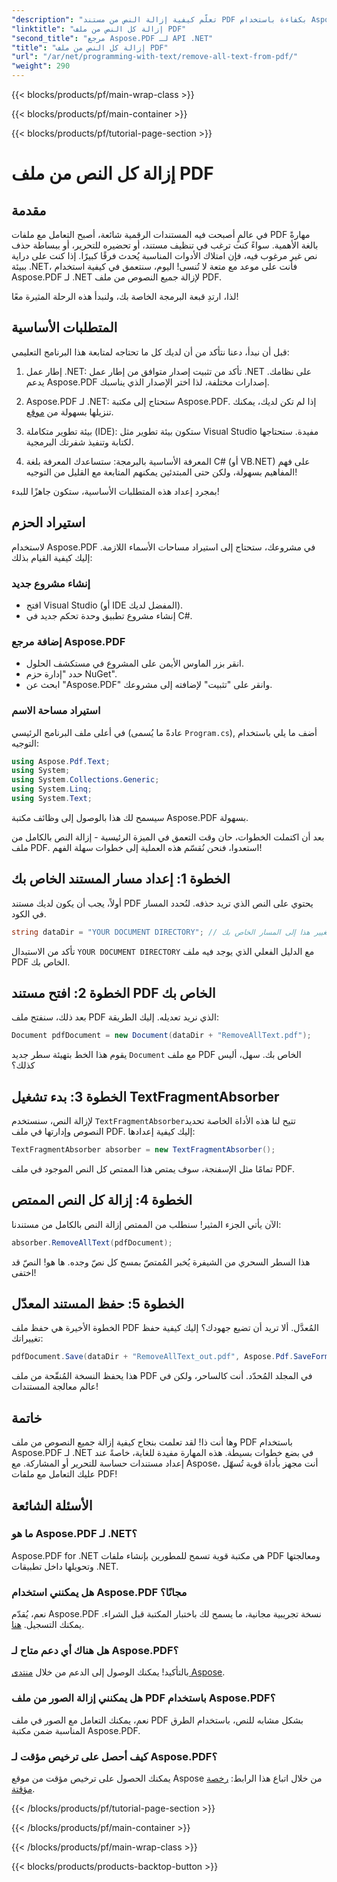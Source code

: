 ```yaml
---
"description": "تعلّم كيفية إزالة النص من مستند PDF بكفاءة باستخدام Aspose.PDF لـ .NET. اتبع دليلنا البسيط لإتقان التعامل مع ملفات PDF."
"linktitle": "إزالة كل النص من ملف PDF"
"second_title": "مرجع Aspose.PDF لـ API .NET"
"title": "إزالة كل النص من ملف PDF"
"url": "/ar/net/programming-with-text/remove-all-text-from-pdf/"
"weight": 290
---
```


{{< blocks/products/pf/main-wrap-class >}}

{{< blocks/products/pf/main-container >}}

{{< blocks/products/pf/tutorial-page-section >}}

# إزالة كل النص من ملف PDF

## مقدمة

في عالمٍ أصبحت فيه المستندات الرقمية شائعة، أصبح التعامل مع ملفات PDF مهارةً بالغة الأهمية. سواءً كنت ترغب في تنظيف مستند، أو تحضيره للتحرير، أو ببساطة حذف نص غير مرغوب فيه، فإن امتلاك الأدوات المناسبة يُحدث فرقًا كبيرًا. إذا كنت على دراية ببيئة .NET، فأنت على موعد مع متعة لا تُنسى! اليوم، سنتعمق في كيفية استخدام Aspose.PDF لـ .NET لإزالة جميع النصوص من ملف PDF. 

لذا، ارتدِ قبعة البرمجة الخاصة بك، ولنبدأ هذه الرحلة المثيرة معًا!

## المتطلبات الأساسية

قبل أن نبدأ، دعنا نتأكد من أن لديك كل ما تحتاجه لمتابعة هذا البرنامج التعليمي:

1. إطار عمل .NET: تأكد من تثبيت إصدار متوافق من إطار عمل .NET على نظامك. يدعم Aspose.PDF إصدارات مختلفة، لذا اختر الإصدار الذي يناسبك.
   
2. Aspose.PDF لـ .NET: ستحتاج إلى مكتبة Aspose.PDF. إذا لم تكن لديك، يمكنك تنزيلها بسهولة من [موقع](https://releases.aspose.com/pdf/net/).

3. بيئة تطوير متكاملة (IDE): ستكون بيئة تطوير مثل Visual Studio مفيدة. ستحتاجها لكتابة وتنفيذ شفرتك البرمجية.

4. المعرفة الأساسية بالبرمجة: ستساعدك المعرفة بلغة C# (أو VB.NET) على فهم المفاهيم بسهولة، ولكن حتى المبتدئين يمكنهم المتابعة مع القليل من التوجيه!

بمجرد إعداد هذه المتطلبات الأساسية، ستكون جاهزًا للبدء!

## استيراد الحزم

لاستخدام Aspose.PDF في مشروعك، ستحتاج إلى استيراد مساحات الأسماء اللازمة. إليك كيفية القيام بذلك:

### إنشاء مشروع جديد

- افتح Visual Studio (أو IDE المفضل لديك).
- إنشاء مشروع تطبيق وحدة تحكم جديد في C#.

### إضافة مرجع Aspose.PDF

- انقر بزر الماوس الأيمن على المشروع في مستكشف الحلول.
- حدد "إدارة حزم NuGet".
- ابحث عن "Aspose.PDF" وانقر على "تثبيت" لإضافته إلى مشروعك.

### استيراد مساحة الاسم

في أعلى ملف البرنامج الرئيسي (عادةً ما يُسمى `Program.cs`), أضف ما يلي باستخدام التوجيه:

```csharp
using Aspose.Pdf.Text;
using System;
using System.Collections.Generic;
using System.Linq;
using System.Text;
```

سيسمح لك هذا بالوصول إلى وظائف مكتبة Aspose.PDF بسهولة.

بعد أن اكتملت الخطوات، حان وقت التعمق في الميزة الرئيسية - إزالة النص بالكامل من ملف PDF. استعدوا، فنحن نُقسّم هذه العملية إلى خطوات سهلة الفهم!

## الخطوة 1: إعداد مسار المستند الخاص بك 

أولاً، يجب أن يكون لديك مستند PDF يحتوي على النص الذي تريد حذفه. لنُحدد المسار في الكود.

```csharp
string dataDir = "YOUR DOCUMENT DIRECTORY"; // قم بتغيير هذا إلى المسار الخاص بك
```

تأكد من الاستبدال `YOUR DOCUMENT DIRECTORY` مع الدليل الفعلي الذي يوجد فيه ملف PDF الخاص بك.

## الخطوة 2: افتح مستند PDF الخاص بك

بعد ذلك، سنفتح ملف PDF الذي نريد تعديله. إليك الطريقة:

```csharp
Document pdfDocument = new Document(dataDir + "RemoveAllText.pdf");
```

يقوم هذا الخط بتهيئة سطر جديد `Document` مع ملف PDF الخاص بك. سهل، أليس كذلك؟

## الخطوة 3: بدء تشغيل TextFragmentAbsorber

لإزالة النص، سنستخدم `TextFragmentAbsorber`تتيح لنا هذه الأداة الخاصة تحديد النصوص وإدارتها في ملف PDF. إليك كيفية إعدادها:

```csharp
TextFragmentAbsorber absorber = new TextFragmentAbsorber();
```

تمامًا مثل الإسفنجة، سوف يمتص هذا الممتص كل النص الموجود في ملف PDF.

## الخطوة 4: إزالة كل النص الممتص

الآن يأتي الجزء المثير! سنطلب من الممتص إزالة النص بالكامل من مستندنا:

```csharp
absorber.RemoveAllText(pdfDocument);
```

هذا السطر السحري من الشيفرة يُخبر المُمتصّ بمسح كل نصّ وجده. ها هو! النصّ قد اختفى!

## الخطوة 5: حفظ المستند المعدّل

الخطوة الأخيرة هي حفظ ملف PDF المُعدَّل. ألا تريد أن تضيع جهودك؟ إليك كيفية حفظ تغييراتك:

```csharp
pdfDocument.Save(dataDir + "RemoveAllText_out.pdf", Aspose.Pdf.SaveFormat.Pdf);
```

هذا يحفظ النسخة المُنقّحة من ملف PDF في المجلد المُحدّد. أنت كالساحر، ولكن في عالم معالجة المستندات!

## خاتمة

وها أنت ذا! لقد تعلمت بنجاح كيفية إزالة جميع النصوص من ملف PDF باستخدام Aspose.PDF لـ .NET في بضع خطوات بسيطة. هذه المهارة مفيدة للغاية، خاصةً عند إعداد مستندات حساسة للتحرير أو المشاركة. مع Aspose، أنت مجهز بأداة قوية تُسهّل عليك التعامل مع ملفات PDF!

## الأسئلة الشائعة

### ما هو Aspose.PDF لـ .NET؟
Aspose.PDF for .NET هي مكتبة قوية تسمح للمطورين بإنشاء ملفات PDF ومعالجتها وتحويلها داخل تطبيقات .NET.

### هل يمكنني استخدام Aspose.PDF مجانًا؟
نعم، يُقدّم Aspose.PDF نسخة تجريبية مجانية، ما يسمح لك باختبار المكتبة قبل الشراء. يمكنك التسجيل. [هنا](https://releases.aspose.com/).

### هل هناك أي دعم متاح لـ Aspose.PDF؟
بالتأكيد! يمكنك الوصول إلى الدعم من خلال [منتدى Aspose](https://forum.aspose.com/c/pdf/10).

### هل يمكنني إزالة الصور من ملف PDF باستخدام Aspose.PDF؟
نعم، يمكنك التعامل مع الصور في ملف PDF بشكل مشابه للنص، باستخدام الطرق المناسبة ضمن مكتبة Aspose.PDF.

### كيف أحصل على ترخيص مؤقت لـ Aspose.PDF؟
يمكنك الحصول على ترخيص مؤقت من موقع Aspose من خلال اتباع هذا الرابط: [رخصة مؤقتة](https://purchase.aspose.com/temporary-license/).

{{< /blocks/products/pf/tutorial-page-section >}}

{{< /blocks/products/pf/main-container >}}

{{< /blocks/products/pf/main-wrap-class >}}

{{< blocks/products/products-backtop-button >}}